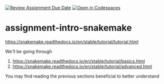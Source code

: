 [![Review Assignment Due Date](https://classroom.github.com/assets/deadline-readme-button-24ddc0f5d75046c5622901739e7c5dd533143b0c8e959d652212380cedb1ea36.svg)](https://classroom.github.com/a/AouULae5)
[![Open in Codespaces](https://classroom.github.com/assets/launch-codespace-7f7980b617ed060a017424585567c406b6ee15c891e84e1186181d67ecf80aa0.svg)](https://classroom.github.com/open-in-codespaces?assignment_repo_id=15215296)
# assignment-intro-snakemake

https://snakemake.readthedocs.io/en/stable/tutorial/tutorial.html

We'll be going through

1. https://snakemake.readthedocs.io/en/stable/tutorial/basics.html
2. https://snakemake.readthedocs.io/en/stable/tutorial/advanced.html

You may find reading the previous sections beneficial to better understand

